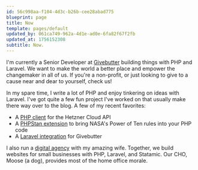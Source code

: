 ```yaml
---
id: 56c998aa-f104-4d3c-b26b-cee28abad775
blueprint: page
title: Now
template: pages/default
updated_by: 061ca749-962a-4d1e-ad0e-6fa82f67f2fb
updated_at: 1756152308
subtitle: Now.
---
```

I'm currently a Senior Developer at [Givebutter](https://www.givebutter.com/) building things with PHP and Laravel. We want to make the world a better place and empower the changemaker in all of us. If you're a non-profit, or just looking to give to a cause near and dear to yourself, check us!

In my spare time, I write a lot of PHP and enjoy tinkering on ideas with Laravel. I've got quite a few fun project I've worked on that usually make there way over to the blog. A few of my recent favorites:

- A [PHP client](https://github.com/hetzner-cloud-php/client) for the Hetzner Cloud API
- A [PHPStan extension](https://github.com/joeymckenzie/nasastan) to bring NASA's Power of Ten rules into your PHP code
- A [Laravel integration](https://github.com/joeymckenzie/givebutter-laravel) for Givebutter

I also run a [digital agency](https://doghead.digital) with my amazing wife. Together, we build websites for small businesses with PHP, Laravel, and Statamic. Our CHO, Moose (a dog), provides most of the home office morale.